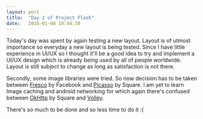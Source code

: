 ```yaml
---
layout: post
title:  "Day 2 of Project Flash"
date:   2016-01-08 19:44:30
---
```


Today's day was spent by again testing a new layout. Layout is of utmost importance so everyday a new layout is being tested. Since I have little experience in UI/UX so I thought it'll be a good idea to try and implement a UI/UX design which is already being used by all of people worldwide. Layout is still subject to change as long as satisfaction is not there.

Secondly, some image libraries were tried. So now decision has to be taken between [Fresco][fresco] by Facebook and [Picasso][picasso] by Square.
I am yet to learn Image caching and android networking for which again there's confused between [OkHttp][Ok] by Square and [Volley][volley].

There's so much to be done and so less time to do it :(

[picasso]: http://square.github.io/picasso/
[fresco]: http://frescolib.org
[Ok]: http://square.github.io/okhttp/
[volley]: http://developer.android.com/training/volley/index.html
